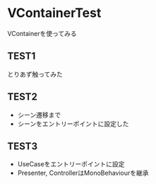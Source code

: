 # VContainerTest
VContainerを使ってみる

## TEST1 
とりあず触ってみた

## TEST2
- シーン遷移まで
- シーンをエントリーポイントに設定した

## TEST3
- UseCaseをエントリーポイントに設定
- Presenter, ControllerはMonoBehaviourを継承
